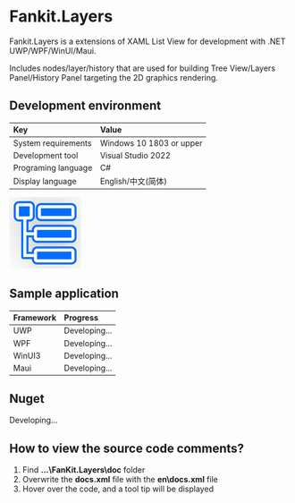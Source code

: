 # Fankit.Layers

Fankit.Layers is a extensions of XAML List View for development with .NET UWP/WPF/WinUI/Maui.

Includes nodes/layer/history that are used for building Tree View/Layers Panel/History Panel targeting the 2D graphics rendering.


## Development environment

|Key|Value|
|:-|:-|
|System requirements| Windows 10 1803 or upper|
|Development tool|Visual Studio 2022|
|Programing language|C#|
|Display language|English/中文(简体)|

![](ScreenShot/logo.png)


## Sample application

|Framework|Progress|
|:-|:-|
|UWP|Developing...|
|WPF|Developing...|
|WinUI3|Developing...|
|Maui|Developing...|
  

## Nuget

Developing...

  
## How to view the source code comments?

1. Find **...\FanKit.Layers\doc** folder
2. Overwrite the **docs.xml** file with the **en\docs.xml** file
3. Hover over the code, and a tool tip will be displayed
